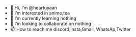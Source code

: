 - 👋 Hi, I’m @heartuyaan
- 👀 I’m interested in anime,tea
- 🌱 I’m currently learning nothing
- 💞️ I’m looking to collaborate on nothing
- 📫 How to reach me discord,insta,Gmail, WhatsAp,Twitter

<!---
heartuyaan/heartuyaan is a ✨ special ✨ repository because its `README.md` (this file) appears on your GitHub profile.
You can click the Preview link to take a look at your changes.
--->
